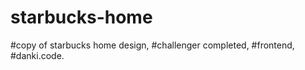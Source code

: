 # starbucks-home
#copy of starbucks home design,
 #challenger completed,
 #frontend,<br>
 #danki.code.
